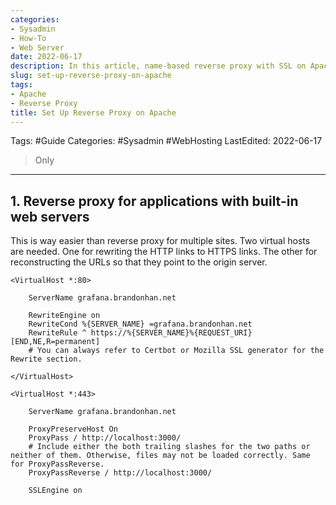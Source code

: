 ```yaml
---
categories:
- Sysadmin
- How-To
- Web Server
date: 2022-06-17
description: In this article, name-based reverse proxy with SSL on Apache is discussed.
slug: set-up-reverse-proxy-on-apache
tags:
- Apache
- Reverse Proxy
title: Set Up Reverse Proxy on Apache
---
```


Tags: #Guide 
Categories: #Sysadmin #WebHosting 
LastEdited: 2022-06-17

> Only 

---

## 1. Reverse proxy for applications with built-in web servers

This is way easier than reverse proxy for multiple sites. Two virtual hosts are needed. One for rewriting the HTTP links to HTTPS links. The other for reconstructing the URLs so that they point to the origin server.

```apacheconf
<VirtualHost *:80>

	ServerName grafana.brandonhan.net

	RewriteEngine on
	RewriteCond %{SERVER_NAME} =grafana.brandonhan.net
	RewriteRule ^ https://%{SERVER_NAME}%{REQUEST_URI} [END,NE,R=permanent]
	# You can always refer to Certbot or Mozilla SSL generator for the Rewrite section.

</VirtualHost>

<VirtualHost *:443>

	ServerName grafana.brandonhan.net

	ProxyPreserveHost On
	ProxyPass / http://localhost:3000/
	# Include either the both trailing slashes for the two paths or neither of them. Otherwise, files may not be loaded correctly. Same for ProxyPassReverse.
	ProxyPassReverse / http://localhost:3000/

	SSLEngine on
	
```